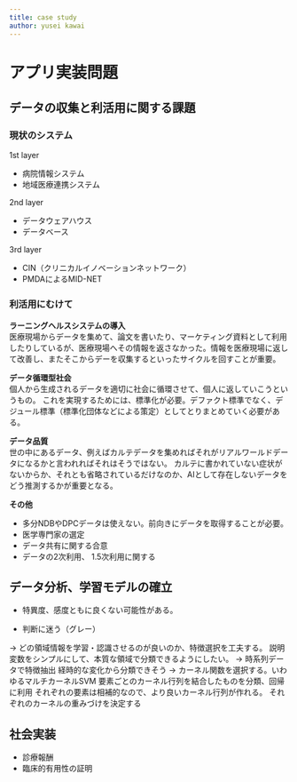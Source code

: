 ```yaml
---
title: case study
author: yusei kawai
---
```


# アプリ実装問題
## データの収集と利活用に関する課題
### 現状のシステム
1st layer
* 病院情報システム
* 地域医療連携システム

2nd layer
* データウェアハウス
* データベース

3rd layer
* CIN（クリニカルイノベーションネットワーク）
* PMDAによるMID-NET


### 利活用にむけて
**ラーニングヘルスシステムの導入**  
医療現場からデータを集めて、論文を書いたり、マーケティング資料として利用したりしているが、医療現場へその情報を返さなかった。情報を医療現場に返して改善し、またそこからデーを収集するといったサイクルを回すことが重要。

**データ循環型社会**  
個人から生成されるデータを適切に社会に循環させて、個人に返していこうというもの。
これを実現するためには、標準化が必要。デファクト標準でなく、デジュール標準（標準化団体などによる策定）としてとりまとめていく必要がある。

**データ品質**  
世の中にあるデータ、例えばカルテデータを集めればそれがリアルワールドデータになるかと言われればそれはそうではない。
カルテに書かれていない症状がないからか、それとも省略されているだけなのか、AIとして存在しないデータをどう推測するかが重要となる。

**その他**  
* 多分NDBやDPCデータは使えない。前向きにデータを取得することが必要。
* 医学専門家の選定
* データ共有に関する合意
* データの2次利用、 1.5次利用に関する


## データ分析、学習モデルの確立
* 特異度、感度ともに良くない可能性がある。
- 判断に迷う（グレー）

-> どの領域情報を学習・認識させるのが良いのか、特徴選択を工夫する。
説明変数をシンプルにして、本質な領域で分類できるようにしたい。
-> 時系列データで特徴抽出
経時的な変化から分類できそう
-> カーネル関数を選択する。いわゆるマルチカーネルSVM
要素ごとのカーネル行列を結合したものを分類、回帰に利用
それぞれの要素は相補的なので、より良いカーネル行列が作れる。
それぞれのカーネルの重みづけを決定する


## 社会実装
* 診療報酬
* 臨床的有用性の証明
